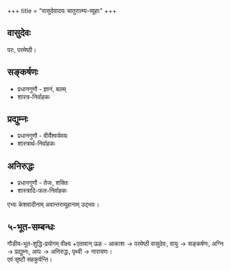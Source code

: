 +++
title = "वासुदेवादयः चातुरात्म्य-व्यूहाः"
+++

  
## वासुदेवः
परः, परमेष्ठी। 

## सङ्कर्षणः 
- प्रधानगुणौ - ज्ञानं, बलम्  
- शास्त्र-निर्वाहकः   

## प्रद्युम्नः  
- प्रधानगुणौ - वीर्यैश्वर्यमयः  
- शास्त्रार्थ-निर्वाहकः   

## अनिरुद्धः  
- प्रधानगुणौ - तेजः, शक्तिः  
- शास्त्रादि-फल-निर्वाहकः  


एभ्यः केशवादीनाम् अवान्तरव्यूहानाम् उद्भवः।

## ५-भूत-सम्बन्धः
गौडीय-भूत-शुद्धि-प्रयोगम् वीक्ष्य +एतावान् ऊहः - आकाशः → परमेष्ठी वासुदेवः, वायुः → सङ्कर्षणः, अग्निः → प्रद्युम्नः, आपः → अनिरुद्धः, पृथ्वी → नारायणः।  
एवं सृष्टौ सहकुर्वन्ति। 


